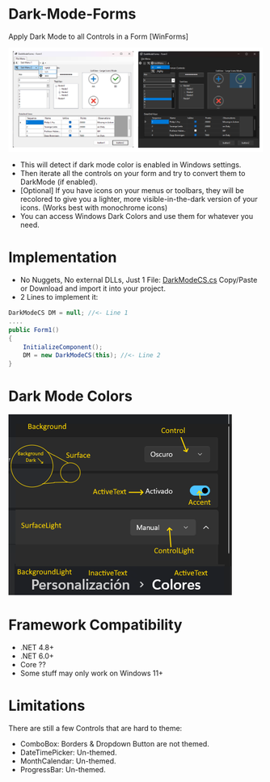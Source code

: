 # Dark-Mode-Forms
Apply Dark Mode to all Controls in a Form [WinForms]

![Preview](Screenshots/DarkModeForms_01.png)
- This will detect if dark mode color is enabled in Windows settings.
- Then iterate all the controls on your form and try to convert them to DarkMode (if enabled).
- [Optional] If you have icons on your menus or toolbars, they will be recolored to give you a lighter, more visible-in-the-dark version of your icons. (Works best with monochrome icons)
- You can access Windows Dark Colors and use them for whatever you need.
  
# Implementation
- No Nuggets, No external DLLs, Just 1 File: [DarkModeCS.cs](DarkModeCS.cs) Copy/Paste or Download and import it into your project.
- 2 Lines to implement it:

```csharp
DarkModeCS DM = null; //<- Line 1
....
public Form1()
{
	InitializeComponent();
	DM = new DarkModeCS(this); //<- Line 2
}
```
# Dark Mode Colors
![Preview](Screenshots/WindowsColors.png)

# Framework Compatibility
- .NET 4.8+
- .NET 6.0+
- Core ?? 
- Some stuff may only work on Windows 11+

# Limitations
There are still a few Controls that are hard to theme:
- ComboBox:   Borders & Dropdown Button are not themed.
- DateTimePicker: Un-themed.
- MonthCalendar:  Un-themed.
- ProgressBar:    Un-themed.
